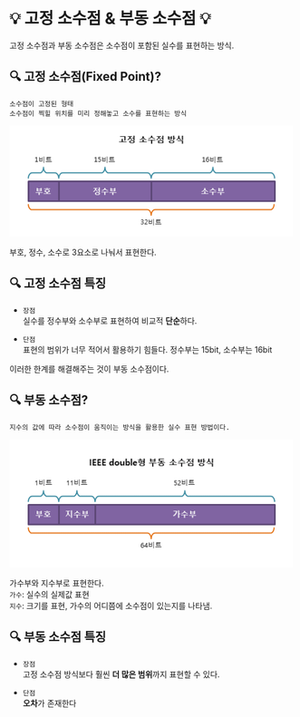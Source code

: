 # 💡 고정 소수점 & 부동 소수점 💡
고정 소수점과 부동 소수점은 소수점이 포함된 실수를 표현하는 방식.

## 🔍 고정 소수점(Fixed Point)?
```
소수점이 고정된 형태   
소수점이 찍힐 위치를 미리 정해놓고 소수를 표현하는 방식   
```
<img src = "/컴퓨터구조/img/고정소수점.png" width="500px">   

부호, 정수, 소수로 3요소로 나눠서 표현한다.   

## 🔍 고정 소수점 특징
* `장점`   
실수를 정수부와 소수부로 표현하여 비교적 **단순**하다.   

* `단점`   
표현의 범위가 너무 적어서 활용하기 힘들다.
정수부는 15bit, 소수부는 16bit    

이러한 한계를 해결해주는 것이 부동 소수점이다.   

## 🔍 부동 소수점?
```
지수의 값에 따라 소수점이 움직이는 방식을 활용한 실수 표현 방법이다.
```

<img src = "/컴퓨터구조/img/부동소수점.png" width="500px"> 


가수부와 지수부로 표현한다.   
`가수`: 실수의 실제값 표현   
`지수`: 크기를 표현, 가수의 어디쯤에 소수점이 있는지를 나타냄.   

## 🔍 부동 소수점 특징
* `장점`   
고정 소수점 방식보다 훨씬 **더 많은 범위**까지 표현할 수 있다.   

* `단점`   
**오차**가 존재한다